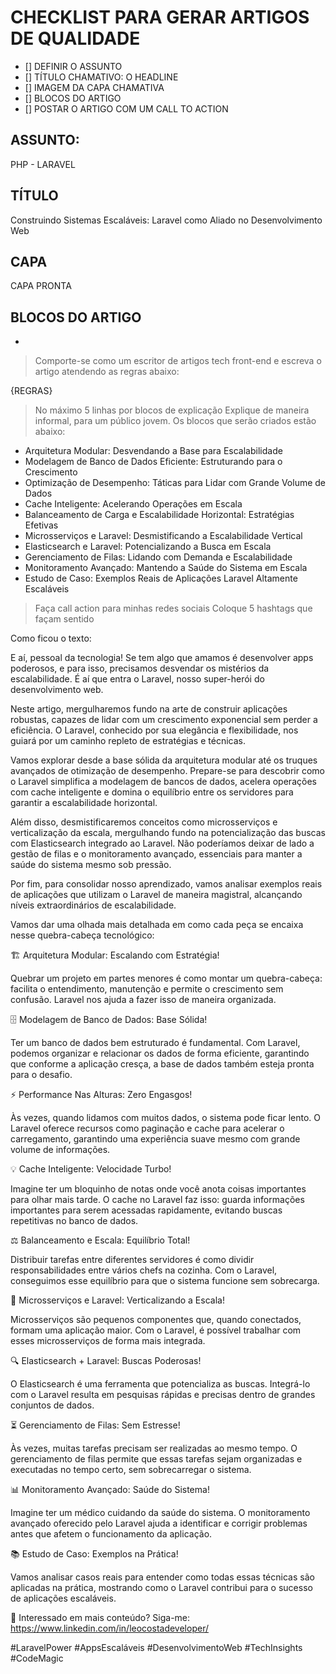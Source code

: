 # CHECKLIST PARA GERAR ARTIGOS DE QUALIDADE

- [] DEFINIR O ASSUNTO
- [] TÍTULO CHAMATIVO: O HEADLINE
- [] IMAGEM DA CAPA CHAMATIVA
- [] BLOCOS DO ARTIGO
- [] POSTAR O ARTIGO COM UM CALL TO ACTION

## ASSUNTO: 
PHP - LARAVEL

## TÍTULO
Construindo Sistemas Escaláveis: Laravel como Aliado no Desenvolvimento Web

## CAPA
CAPA PRONTA

## BLOCOS DO ARTIGO
- 
> Comporte-se como um escritor de artigos tech front-end e escreva o artigo atendendo as regras abaixo:

{REGRAS}
> No máximo 5 linhas por blocos de explicação
> Explique de maneira informal, para um público jovem.
> Os blocos que serão criados estão abaixo:
- Arquitetura Modular: Desvendando a Base para Escalabilidade
- Modelagem de Banco de Dados Eficiente: Estruturando para o Crescimento
- Optimização de Desempenho: Táticas para Lidar com Grande Volume de Dados
- Cache Inteligente: Acelerando Operações em Escala
- Balanceamento de Carga e Escalabilidade Horizontal: Estratégias Efetivas
- Microsserviços e Laravel: Desmistificando a Escalabilidade Vertical
- Elasticsearch e Laravel: Potencializando a Busca em Escala
- Gerenciamento de Filas: Lidando com Demanda e Escalabilidade
- Monitoramento Avançado: Mantendo a Saúde do Sistema em Escala
- Estudo de Caso: Exemplos Reais de Aplicações Laravel Altamente Escaláveis
> Faça call action para minhas redes sociais
> Coloque 5 hashtags que façam sentido


Como ficou o texto:

E aí, pessoal da tecnologia! Se tem algo que amamos é desenvolver apps poderosos, e para isso, precisamos desvendar os mistérios da escalabilidade. É aí que entra o Laravel, nosso super-herói do desenvolvimento web.



Neste artigo, mergulharemos fundo na arte de construir aplicações robustas, capazes de lidar com um crescimento exponencial sem perder a eficiência. O Laravel, conhecido por sua elegância e flexibilidade, nos guiará por um caminho repleto de estratégias e técnicas.



Vamos explorar desde a base sólida da arquitetura modular até os truques avançados de otimização de desempenho. Prepare-se para descobrir como o Laravel simplifica a modelagem de bancos de dados, acelera operações com cache inteligente e domina o equilíbrio entre os servidores para garantir a escalabilidade horizontal.



Além disso, desmistificaremos conceitos como microsserviços e verticalização da escala, mergulhando fundo na potencialização das buscas com Elasticsearch integrado ao Laravel. Não poderíamos deixar de lado a gestão de filas e o monitoramento avançado, essenciais para manter a saúde do sistema mesmo sob pressão.



Por fim, para consolidar nosso aprendizado, vamos analisar exemplos reais de aplicações que utilizam o Laravel de maneira magistral, alcançando níveis extraordinários de escalabilidade.



Vamos dar uma olhada mais detalhada em como cada peça se encaixa nesse quebra-cabeça tecnológico:



🏗️ Arquitetura Modular: Escalando com Estratégia!



Quebrar um projeto em partes menores é como montar um quebra-cabeça: facilita o entendimento, manutenção e permite o crescimento sem confusão. Laravel nos ajuda a fazer isso de maneira organizada.



🗄️ Modelagem de Banco de Dados: Base Sólida!



Ter um banco de dados bem estruturado é fundamental. Com Laravel, podemos organizar e relacionar os dados de forma eficiente, garantindo que conforme a aplicação cresça, a base de dados também esteja pronta para o desafio.



⚡ Performance Nas Alturas: Zero Engasgos!



Às vezes, quando lidamos com muitos dados, o sistema pode ficar lento. O Laravel oferece recursos como paginação e cache para acelerar o carregamento, garantindo uma experiência suave mesmo com grande volume de informações.



💡 Cache Inteligente: Velocidade Turbo!



Imagine ter um bloquinho de notas onde você anota coisas importantes para olhar mais tarde. O cache no Laravel faz isso: guarda informações importantes para serem acessadas rapidamente, evitando buscas repetitivas no banco de dados.



⚖️ Balanceamento e Escala: Equilíbrio Total!



Distribuir tarefas entre diferentes servidores é como dividir responsabilidades entre vários chefs na cozinha. Com o Laravel, conseguimos esse equilíbrio para que o sistema funcione sem sobrecarga.



🔄 Microsserviços e Laravel: Verticalizando a Escala!



Microsserviços são pequenos componentes que, quando conectados, formam uma aplicação maior. Com o Laravel, é possível trabalhar com esses microsserviços de forma mais integrada.



🔍 Elasticsearch + Laravel: Buscas Poderosas!



O Elasticsearch é uma ferramenta que potencializa as buscas. Integrá-lo com o Laravel resulta em pesquisas rápidas e precisas dentro de grandes conjuntos de dados.



⏳ Gerenciamento de Filas: Sem Estresse!



Às vezes, muitas tarefas precisam ser realizadas ao mesmo tempo. O gerenciamento de filas permite que essas tarefas sejam organizadas e executadas no tempo certo, sem sobrecarregar o sistema.



📊 Monitoramento Avançado: Saúde do Sistema!



Imagine ter um médico cuidando da saúde do sistema. O monitoramento avançado oferecido pelo Laravel ajuda a identificar e corrigir problemas antes que afetem o funcionamento da aplicação.



📚 Estudo de Caso: Exemplos na Prática!



Vamos analisar casos reais para entender como todas essas técnicas são aplicadas na prática, mostrando como o Laravel contribui para o sucesso de aplicações escaláveis.



📣 Interessado em mais conteúdo? Siga-me: https://www.linkedin.com/in/leocostadeveloper/



#LaravelPower #AppsEscaláveis #DesenvolvimentoWeb #TechInsights #CodeMagic

